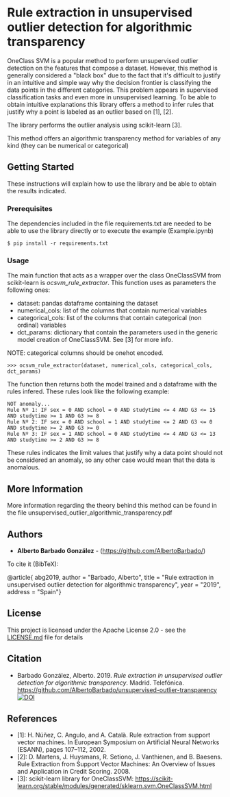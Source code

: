 # Rule extraction in unsupervised outlier detection for algorithmic transparency

OneClass SVM is a popular method to perform unsupervised outlier detection on the features that compose a dataset. However, this method is generally considered a "black box"
due to the fact that it's difficult to justify in an intuitive and simple way why the decision frontier is classifying the data points in the different categories. This problem 
appears in supervised classification tasks and even more in unsupervised learning. To be able to obtain intuitive explanations this library offers a method to infer rules that
justify why a point is labeled as an outlier based on [1], [2].

The library performs the outlier analysis using scikit-learn [3].

This method offers an algorithmic transparency method for variables of any kind (they can be numerical or categorical)


## Getting Started

These instructions will explain how to use the library and be able to obtain the results indicated.

### Prerequisites

The dependencies included in the file requirements.txt are needed to be able to use the library directly or to execute the example (Example.ipynb)

```
$ pip install -r requirements.txt 
```

### Usage

The main function that acts as a wrapper over the class OneClassSVM from scikit-learn is *ocsvm_rule_extractor*. This function uses as parameters the following ones:
- dataset: pandas dataframe containing the dataset
- numerical_cols: list of the columns that contain numerical variables
- categorical_cols: list of the columns that contain categorical (non ordinal) variables
- dct_params: dictionary that contain the parameters used in the generic model creation of OneClassSVM. See [3] for more info.

NOTE: categorical columns should be onehot encoded.

```
>>> ocsvm_rule_extractor(dataset, numerical_cols, categorical_cols, dct_params)
```

The function then returns both the model trained and a dataframe with the rules infered. These rules look like the following example:

```
NOT anomaly...
Rule Nº 1: IF sex = 0 AND school = 0 AND studytime <= 4 AND G3 <= 15 AND studytime >= 1 AND G3 >= 8 
Rule Nº 2: IF sex = 0 AND school = 1 AND studytime <= 2 AND G3 <= 0 AND studytime >= 2 AND G3 >= 0 
Rule Nº 3: IF sex = 1 AND school = 0 AND studytime <= 4 AND G3 <= 13 AND studytime >= 2 AND G3 >= 8 
```

These rules indicates the limit values that justify why a data point should not be considered an anomaly, so any other case would
mean that the data is anomalous.
 

## More Information

More information regarding the theory behind this method can be found in the file unsupervised_outlier_algorithmic_transparency.pdf


## Authors

* **Alberto Barbado González** - (https://github.com/AlbertoBarbado/)

To cite it (BibTeX):

@article{ abg2019,
       author = "Barbado, Alberto",
       title = "Rule extraction in unsupervised outlier detection for algorithmic transparency",
       year = "2019",
       address = "Spain"}


## License

This project is licensed under the Apache License 2.0 - see the [LICENSE.md](LICENSE.md) file for details

## Citation
* Barbado González, Alberto. 2019. *Rule extraction in unsupervised outlier detection for algorithmic transparency*. Madrid. Telefónica. https://github.com/AlbertoBarbado/unsupervised-outlier-transparency [![DOI](https://zenodo.org/badge/DOI/10.5281/zenodo.3387762.svg)](https://doi.org/10.5281/zenodo.3387762)

## References

* [1]: H. Núñez, C. Angulo, and A. Català. Rule extraction from support vector machines. In European Symposium on Artificial Neural Networks (ESANN), pages 107–112, 2002.
* [2]: D. Martens, J. Huysmans, R. Setiono, J. Vanthienen, and B. Baesens. Rule Extraction from Support Vector Machines: An Overview of Issues and Application in Credit Scoring. 2008.
* [3]: scikit-learn library for OneClassSVM: https://scikit-learn.org/stable/modules/generated/sklearn.svm.OneClassSVM.html
